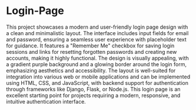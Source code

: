 # Login-Page 

This project showcases a modern and user-friendly login page design with a clean and minimalistic layout. The interface includes input fields for email and password, ensuring a seamless user experience with placeholder text for guidance. It features a "Remember Me" checkbox for saving login sessions and links for resetting forgotten passwords and creating new accounts, making it highly functional. The design is visually appealing, with a gradient purple background and a glowing border around the login form, emphasizing aesthetics and accessibility. The layout is well-suited for integration into various web or mobile applications and can be implemented using HTML, CSS, and JavaScript, with backend support for authentication through frameworks like Django, Flask, or Node.js. This login page is an excellent starting point for projects requiring a modern, responsive, and intuitive authentication interface. 
